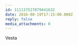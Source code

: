 ```yaml
---
id: 111137527879441632
date: 2016-08-19T17:15:00.000Z
reply: false
media_attachments: 0
---
```


Vesta ​​​​

